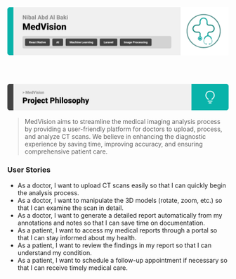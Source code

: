 <img src="./readme/title1.svg"/>

<br><br>

<!-- project philosophy -->
<img src="./readme/title2.svg"/>

> MedVision aims to streamline the medical imaging analysis process by providing a user-friendly platform for doctors to upload, process, and analyze CT scans. We believe in enhancing the diagnostic experience by saving time, improving accuracy, and ensuring comprehensive patient care.


### User Stories
- As a doctor, I want to upload CT scans easily so that I can quickly begin the analysis process.
- As a doctor, I want to manipulate the 3D models (rotate, zoom, etc.) so that I can examine the scan in detail.
- As a doctor, I want to generate a detailed report automatically from my annotations and notes so that I can save time on documentation.
- As a patient, I want to access my medical reports through a portal so that I can stay informed about my health.
- As a patient, I want to review the findings in my report so that I can understand my condition.
- As a patient, I want to schedule a follow-up appointment if necessary so that I can receive timely medical care.

<br><br>
